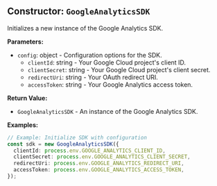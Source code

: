 ## Constructor: `GoogleAnalyticsSDK`

Initializes a new instance of the Google Analytics SDK.

**Parameters:**

- `config`: object - Configuration options for the SDK.
  - `clientId`: string - Your Google Cloud project's client ID.
  - `clientSecret`: string - Your Google Cloud project's client secret.
  - `redirectUri`: string - Your OAuth redirect URI.
  - `accessToken`: string - Your Google Analytics access token.

**Return Value:**

- `GoogleAnalyticsSDK` - An instance of the Google Analytics SDK.

**Examples:**

```typescript
// Example: Initialize SDK with configuration
const sdk = new GoogleAnalyticsSDK({
  clientId: process.env.GOOGLE_ANALYTICS_CLIENT_ID,
  clientSecret: process.env.GOOGLE_ANALYTICS_CLIENT_SECRET,
  redirectUri: process.env.GOOGLE_ANALYTICS_REDIRECT_URI,
  accessToken: process.env.GOOGLE_ANALYTICS_ACCESS_TOKEN,
});
```

